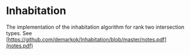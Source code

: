 # Inhabitation
The implementation of the inhabitation algorithm for rank two intersection types.
See [https://github.com/demarkok/Inhabitation/blob/master/notes.pdf](notes.pdf)
